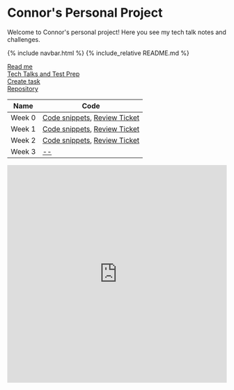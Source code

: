 # Connor's Personal Project
Welcome to Connor's personal project! Here you see my tech talk notes and challenges.

{% include navbar.html %}
{% include_relative README.md %}

[Read me](README.md) \
[Tech Talks and Test Prep](testpreps&talks.md) \
[Create task](createtask.md) \
[Repository](https://github.com/cwang999/connor_personal_proj/)

| Name             | Code                                                                                                      |
| ---------------- | --------------- |
| Week 0 |  [Code snippets](week0code.md), [Review Ticket](https://github.com/cwang999/connor_personal_proj/issues/1)|
| Week 1 | [Code snippets](week1code.md), [Review Ticket](https://github.com/cwang999/connor_personal_proj/issues/2)|
| Week 2 | [Code snippets](week2code.md), [Review Ticket](https://github.com/cwang999/connor_personal_proj/issues/3) |
| Week 3 | [--]() |

<iframe frameborder="0" width="100%" height="500px" src="https://replit.com/@CcWw/connorpersonalproj-2?embed=true"></iframe>

